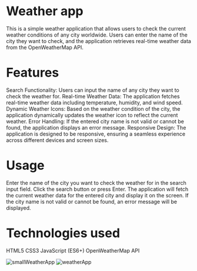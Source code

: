 # <span style="font-size:larger;">Weather app</span>
This is a simple weather application that allows users to check the current weather conditions of any city worldwide. Users can enter the name of the city they want to check, and the application retrieves real-time weather data from the OpenWeatherMap API.

# <span style="font-size:larger;">Features</span>
Search Functionality: Users can input the name of any city they want to check the weather for.
Real-time Weather Data: The application fetches real-time weather data including temperature, humidity, and wind speed.
Dynamic Weather Icons: Based on the weather condition of the city, the application dynamically updates the weather icon to reflect the current weather.
Error Handling: If the entered city name is not valid or cannot be found, the application displays an error message.
Responsive Design: The application is designed to be responsive, ensuring a seamless experience across different devices and screen sizes.

# <span style="font-size:larger;">Usage</span>
Enter the name of the city you want to check the weather for in the search input field.
Click the search button or press Enter.
The application will fetch the current weather data for the entered city and display it on the screen.
If the city name is not valid or cannot be found, an error message will be displayed.

# <span style="font-size:larger;">Technologies used</span>
HTML5
CSS3
JavaScript (ES6+)
OpenWeatherMap API


![smallWeatherApp](https://github.com/StefanDimitrov04/Weather-app/assets/115184100/7dab4c79-c4da-4f8b-b3c9-32fbb5377a43)
![weatherApp](https://github.com/StefanDimitrov04/Weather-app/assets/115184100/d14dc7bc-ba5e-4643-8be7-25e7f9515d4b)
